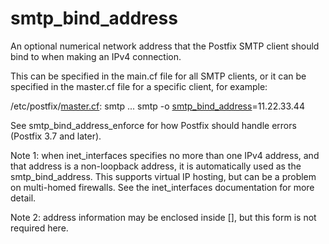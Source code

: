 # smtp_bind_address 


An optional numerical network address that the Postfix SMTP client
should bind to when making an IPv4 connection.



This can be specified in the main.cf file for all SMTP clients, or
it can be specified in the master.cf file for a specific client,
for example:




/etc/postfix/<a href="master.5.html">master.cf</a>:
    smtp ... smtp -o <a href="postconf.5.html#smtp_bind_address">smtp_bind_address</a>=11.22.33.44



 See smtp_bind_address_enforce for how Postfix should handle
errors (Postfix 3.7 and later). 

 Note 1: when inet_interfaces specifies no more than one IPv4
address, and that address is a non-loopback address, it is
automatically used as the smtp_bind_address.  This supports virtual
IP hosting, but can be a problem on multi-homed firewalls. See the
inet_interfaces documentation for more detail. 

 Note 2: address information may be enclosed inside [],
but this form is not required here. 



